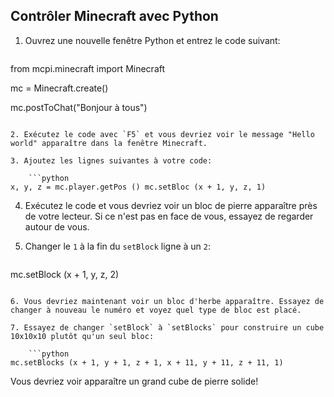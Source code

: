 ## Contrôler Minecraft avec Python

1. Ouvrez une nouvelle fenêtre Python et entrez le code suivant:
    
    ```python
from mcpi.minecraft import Minecraft

mc = Minecraft.create()

mc.postToChat("Bonjour à tous")
```

2. Exécutez le code avec `F5` et vous devriez voir le message "Hello world" apparaître dans la fenêtre Minecraft.

3. Ajoutez les lignes suivantes à votre code:
    
    ```python
x, y, z = mc.player.getPos () mc.setBloc (x + 1, y, z, 1)
```

4. Exécutez le code et vous devriez voir un bloc de pierre apparaître près de votre lecteur. Si ce n'est pas en face de vous, essayez de regarder autour de vous.

5. Changer le `1` à la fin du `setBlock` ligne à un `2`:
    
    ```python
mc.setBlock (x + 1, y, z, 2)
```

6. Vous devriez maintenant voir un bloc d'herbe apparaître. Essayez de changer à nouveau le numéro et voyez quel type de bloc est placé.

7. Essayez de changer `setBlock` à `setBlocks` pour construire un cube 10x10x10 plutôt qu'un seul bloc:
    
    ```python
mc.setBlocks (x + 1, y + 1, z + 1, x + 11, y + 11, z + 11, 1)
```

Vous devriez voir apparaître un grand cube de pierre solide!